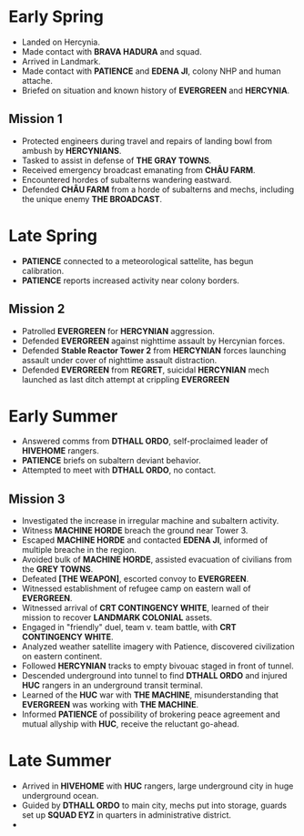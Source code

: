 # Early Spring
- Landed on Hercynia.
- Made contact with **BRAVA HADURA** and squad.
- Arrived in Landmark.
- Made contact with **PATIENCE** and **EDENA JI**, colony NHP and human attache.
- Briefed on situation and known history of **EVERGREEN** and **HERCYNIA**.

## Mission 1
- Protected engineers during travel and repairs of landing bowl from ambush by **HERCYNIANS**.
- Tasked to assist in defense of **THE GRAY TOWNS**.
- Received emergency broadcast emanating from **CHÂU FARM**.
- Encountered hordes of subalterns wandering eastward.
- Defended **CHÂU FARM** from a horde of subalterns and mechs, including the unique enemy **THE BROADCAST**.

# Late Spring
- **PATIENCE** connected to a meteorological sattelite, has begun calibration.
- **PATIENCE** reports increased activity near colony borders.

## Mission 2
- Patrolled **EVERGREEN** for **HERCYNIAN** aggression.
- Defended **EVERGREEN** against nighttime assault by Hercynian forces.
- Defended **Stable Reactor Tower 2** from **HERCYNIAN** forces launching assault under cover of nighttime assault distraction.
- Defended **EVERGREEN** from **REGRET**, suicidal **HERCYNIAN** mech launched as last ditch attempt at crippling **EVERGREEN**

# Early Summer
- Answered comms from **DTHALL ORDO**, self-proclaimed leader of **HIVEHOME** rangers.
- **PATIENCE** briefs on subaltern deviant behavior.
- Attempted to meet with **DTHALL ORDO**, no contact.

## Mission 3
- Investigated the increase in irregular machine and subaltern activity. 
- Witness **MACHINE HORDE** breach the ground near Tower 3. 
- Escaped **MACHINE HORDE** and contacted **EDENA JI**, informed of multiple breache in the region.
- Avoided bulk of **MACHINE HORDE**, assisted evacuation of civilians from the **GREY TOWNS**. 
- Defeated **[THE WEAPON]**, escorted convoy to **EVERGREEN**.
- Witnessed establishment of refugee camp on eastern wall of **EVERGREEN**.
- Witnessed arrival of **CRT CONTINGENCY WHITE**, learned of their mission to recover **LANDMARK COLONIAL** assets.
- Engaged in "friendly" duel, team v. team battle, with **CRT CONTINGENCY WHITE**. 
- Analyzed weather satellite imagery with Patience, discovered civilization on eastern continent.
- Followed **HERCYNIAN** tracks to empty bivouac staged in front of tunnel. 
- Descended underground into tunnel to find **DTHALL ORDO** and injured **HUC** rangers in an underground transit terminal.
- Learned of the **HUC** war with **THE MACHINE**, misunderstanding that **EVERGREEN** was working with **THE MACHINE**. 
- Informed **PATIENCE** of possibility of brokering peace agreement and mutual allyship with **HUC**, receive the reluctant go-ahead.

# Late Summer
- Arrived in **HIVEHOME** with **HUC** rangers, large underground city in huge underground ocean. 
- Guided by **DTHALL ORDO** to main city, mechs put into storage, guards set up **SQUAD EYZ** in quarters in administrative district.
- 
